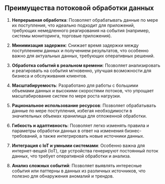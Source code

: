 ## Преимущества потоковой обработки данных

1. **Непрерывная обработка**: Позволяет обрабатывать данные по мере их поступления, что идеально подходит для приложений, требующих немедленного реагирования на события (например, системы мониторинга, торговые приложения).


2. **Минимизация задержек**: Снижает время задержки между поступлением данных и получением результатов, что особенно важно для актуальных данных, требующих оперативных решений.


3. **Обработка событий в реальном времени**: Позволяет анализировать и реагировать на события мгновенно, улучшая возможности для бизнеса и обслуживания клиентов.


4. **Масштабируемость**: Разработано для работы с большими объемами данных и высокими скоростями потоков, что упрощает масштабирование систем по мере роста нагрузки.


5. **Рациональное использование ресурсов**: Позволяет обрабатывать данные по мере поступления, избегая необходимости в значительных объемах хранилища для отложенной обработки.


6. **Гибкость и адаптивность**: Позволяет легко изменять правила и параметры обработки данных в ответ на изменения бизнес-требований, а также интегрировать новые источники данных.


7. **Интеграция с IoT и умными системами**: Особенно важна для интернет-вещей (IoT), где устройства генерируют постоянный поток данных, что требует оперативной обработки и анализа.


8. **Анализ сложных событий**: Позволяет выявлять интересные события или паттерны в данных из различных источников, что полезно для обнаружения аномалий и трендов.